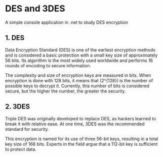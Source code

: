 # DES and 3DES

A simple console application in .net to study DES encryption

## 1. DES

Data Encryption Standard (DES) is one of the earliest encryption methods and is considered a basic protection with a small key size of approximately 56 bits. Its algorithm is the most widely used worldwide and performs 16 rounds of encoding to secure information.

The complexity and size of encryption keys are measured in bits. When encryption is done with 128 bits, it means that \(2^{128}\) is the number of possible keys to decrypt it. Currently, this number of bits is considered secure, but the higher the number, the greater the security.

## 2. 3DES

Triple DES was originally developed to replace DES, as hackers learned to break it with relative ease. At one time, 3DES was the recommended standard for security.

This encryption is named for its use of three 56-bit keys, resulting in a total key size of 168 bits. Experts in the field argue that a 112-bit key is sufficient to protect data.
